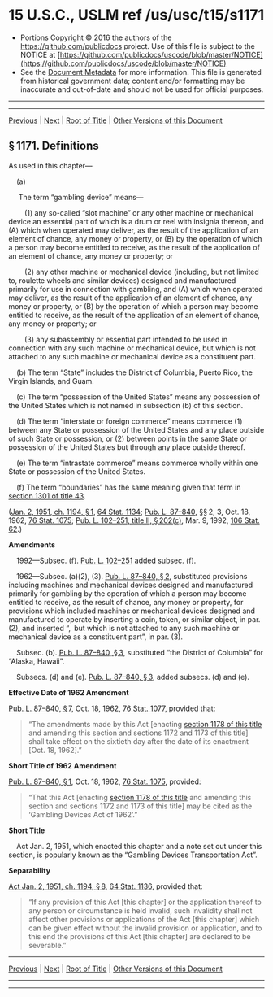 ---
---

# 15 U.S.C., USLM ref /us/usc/t15/s1171

* Portions Copyright © 2016 the authors of the https://github.com/publicdocs project.
  Use of this file is subject to the NOTICE at [https://github.com/publicdocs/uscode/blob/master/NOTICE](https://github.com/publicdocs/uscode/blob/master/NOTICE)
* See the [Document Metadata](././../../../..//README.md) for more information.
  This file is generated from historical government data; content and/or formatting may be inaccurate and out-of-date and should not be used for official purposes.

----------
----------

[Previous](./../../../..//us/usc/t15/ch24/m__us_usc_t15_ch24.md) | [Next](./../../../..//us/usc/t15/ch24/m__us_usc_t15_s1172.md) | [Root of Title](./../../../../) | [Other Versions of this Document](https://publicdocs.github.io/go/links?ns=uslm&ref=%2Fus%2Fusc%2Ft15%2Fs1171)

## § 1171. Definitions

As used in this chapter—

    (a)

     The term “gambling device” means—

        (1) any so-called “slot machine” or any other machine or mechanical device an essential part of which is a drum or reel with insignia thereon, and (A) which when operated may deliver, as the result of the application of an element of chance, any money or property, or (B) by the operation of which a person may become entitled to receive, as the result of the application of an element of chance, any money or property; or

        (2) any other machine or mechanical device (including, but not limited to, roulette wheels and similar devices) designed and manufactured primarily for use in connection with gambling, and (A) which when operated may deliver, as the result of the application of an element of chance, any money or property, or (B) by the operation of which a person may become entitled to receive, as the result of the application of an element of chance, any money or property; or

        (3) any subassembly or essential part intended to be used in connection with any such machine or mechanical device, but which is not attached to any such machine or mechanical device as a constituent part.

    (b) The term “State” includes the District of Columbia, Puerto Rico, the Virgin Islands, and Guam.

    (c) The term “possession of the United States” means any possession of the United States which is not named in subsection (b) of this section.

    (d) The term “interstate or foreign commerce” means commerce (1) between any State or possession of the United States and any place outside of such State or possession, or (2) between points in the same State or possession of the United States but through any place outside thereof.

    (e) The term “intrastate commerce” means commerce wholly within one State or possession of the United States.

    (f) The term “boundaries” has the same meaning given that term in [section 1301 of title 43][/us/usc/t43/s1301].

([Jan. 2, 1951, ch. 1194, § 1][/us/act/1951-01-02/ch1194/s1], [64 Stat. 1134][/us/stat/64/1134]; [Pub. L. 87–840][/us/pl/87/840], §§ 2, 3, Oct. 18, 1962, [76 Stat. 1075][/us/stat/76/1075]; [Pub. L. 102–251, title II, § 202(c)][/us/pl/102/251/s202/c], Mar. 9, 1992, [106 Stat. 62][/us/stat/106/62].)

 __Amendments__ 

    1992—Subsec. (f). [Pub. L. 102–251][/us/pl/102/251] added subsec. (f).

    1962—Subsec. (a)(2), (3). [Pub. L. 87–840, § 2][/us/pl/87/840/s2], substituted provisions including machines and mechanical devices designed and manufactured primarily for gambling by the operation of which a person may become entitled to receive, as the result of chance, any money or property, for provisions which included machines or mechanical devices designed and manufactured to operate by inserting a coin, token, or similar object, in par. (2), and inserted “, but which is not attached to any such machine or mechanical device as a constituent part”, in par. (3).

    Subsec. (b). [Pub. L. 87–840, § 3][/us/pl/87/840/s3], substituted “the District of Columbia” for “Alaska, Hawaii”.

    Subsecs. (d) and (e). [Pub. L. 87–840, § 3][/us/pl/87/840/s3], added subsecs. (d) and (e).

 __Effective Date of 1962 Amendment__ 

[Pub. L. 87–840, § 7][/us/pl/87/840/s7], Oct. 18, 1962, [76 Stat. 1077][/us/stat/76/1077], provided that: 

> “The amendments made by this Act \[enacting [section 1178 of this title][/us/usc/t15/s1178] and amending this section and sections 1172 and 1173 of this title\] shall take effect on the sixtieth day after the date of its enactment \[Oct. 18, 1962\].”

 __Short Title of 1962 Amendment__ 

[Pub. L. 87–840, § 1][/us/pl/87/840/s1], Oct. 18, 1962, [76 Stat. 1075][/us/stat/76/1075], provided: 

> “That this Act \[enacting [section 1178 of this title][/us/usc/t15/s1178] and amending this section and sections 1172 and 1173 of this title\] may be cited as the ‘Gambling Devices Act of 1962’.”

 __Short Title__ 

    Act Jan. 2, 1951, which enacted this chapter and a note set out under this section, is popularly known as the “Gambling Devices Transportation Act”.

 __Separability__ 

[Act Jan. 2, 1951, ch. 1194, § 8][/us/act/1951-01-02/ch1194/s8], [64 Stat. 1136][/us/stat/64/1136], provided that: 

> “If any provision of this Act \[this chapter\] or the application thereof to any person or circumstance is held invalid, such invalidity shall not affect other provisions or applications of the Act \[this chapter\] which can be given effect without the invalid provision or application, and to this end the provisions of this Act \[this chapter\] are declared to be severable.”

----------

[Previous](./../../../..//us/usc/t15/ch24/m__us_usc_t15_ch24.md) | [Next](./../../../..//us/usc/t15/ch24/m__us_usc_t15_s1172.md) | [Root of Title](./../../../../) | [Other Versions of this Document](https://publicdocs.github.io/go/links?ns=uslm&ref=%2Fus%2Fusc%2Ft15%2Fs1171)

----------
----------

[/us/usc/t43/s1301]: https://publicdocs.github.io/go/links?ns=uslm&ref=%2Fus%2Fusc%2Ft43%2Fs1301
[/us/act/1951-01-02/ch1194/s1]: https://publicdocs.github.io/go/links?ns=uslm&ref=%2Fus%2Fact%2F1951-01-02%2Fch1194%2Fs1
[/us/stat/64/1134]: https://publicdocs.github.io/go/links?ns=uslm&ref=%2Fus%2Fstat%2F64%2F1134
[/us/pl/87/840]: https://publicdocs.github.io/go/links?ns=uslm&ref=%2Fus%2Fpl%2F87%2F840
[/us/stat/76/1075]: https://publicdocs.github.io/go/links?ns=uslm&ref=%2Fus%2Fstat%2F76%2F1075
[/us/pl/102/251/s202/c]: https://publicdocs.github.io/go/links?ns=uslm&ref=%2Fus%2Fpl%2F102%2F251%2Fs202%2Fc
[/us/stat/106/62]: https://publicdocs.github.io/go/links?ns=uslm&ref=%2Fus%2Fstat%2F106%2F62
[/us/pl/102/251]: https://publicdocs.github.io/go/links?ns=uslm&ref=%2Fus%2Fpl%2F102%2F251
[/us/pl/87/840/s2]: https://publicdocs.github.io/go/links?ns=uslm&ref=%2Fus%2Fpl%2F87%2F840%2Fs2
[/us/pl/87/840/s3]: https://publicdocs.github.io/go/links?ns=uslm&ref=%2Fus%2Fpl%2F87%2F840%2Fs3
[/us/pl/87/840/s3]: https://publicdocs.github.io/go/links?ns=uslm&ref=%2Fus%2Fpl%2F87%2F840%2Fs3
[/us/pl/87/840/s7]: https://publicdocs.github.io/go/links?ns=uslm&ref=%2Fus%2Fpl%2F87%2F840%2Fs7
[/us/stat/76/1077]: https://publicdocs.github.io/go/links?ns=uslm&ref=%2Fus%2Fstat%2F76%2F1077
[/us/usc/t15/s1178]: https://publicdocs.github.io/go/links?ns=uslm&ref=%2Fus%2Fusc%2Ft15%2Fs1178
[/us/pl/87/840/s1]: https://publicdocs.github.io/go/links?ns=uslm&ref=%2Fus%2Fpl%2F87%2F840%2Fs1
[/us/stat/76/1075]: https://publicdocs.github.io/go/links?ns=uslm&ref=%2Fus%2Fstat%2F76%2F1075
[/us/usc/t15/s1178]: https://publicdocs.github.io/go/links?ns=uslm&ref=%2Fus%2Fusc%2Ft15%2Fs1178
[/us/act/1951-01-02/ch1194/s8]: https://publicdocs.github.io/go/links?ns=uslm&ref=%2Fus%2Fact%2F1951-01-02%2Fch1194%2Fs8
[/us/stat/64/1136]: https://publicdocs.github.io/go/links?ns=uslm&ref=%2Fus%2Fstat%2F64%2F1136


